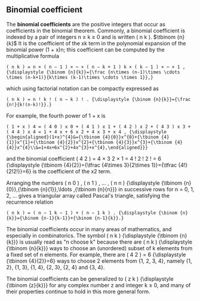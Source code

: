 ## Binomial coefficient

The **binomial coefficients** are the positive integers that occur as coefficients in the binomial theorem.
Commonly, a binomial coefficient is indexed by a pair of integers n ≥ k ≥ 0 and is written ( n k ).
$\tbinom {n}{k}$ It is the coefficient of the xk term in the polynomial expansion of the binomial power (1 + x)n; this coefficient can be computed by the multiplicative formula

    ( n k ) = n × ( n − 1 ) × ⋯ × ( n − k + 1 ) k × ( k − 1 ) × ⋯ × 1 , {\displaystyle {\binom {n}{k}}={\frac {n\times (n-1)\times \cdots \times (n-k+1)}{k\times (k-1)\times \cdots \times 1}},}

which using factorial notation can be compactly expressed as

    ( n k ) = n ! k ! ( n − k ) ! . {\displaystyle {\binom {n}{k}}={\frac {n!}{k!(n-k)!}}.}

For example, the fourth power of 1 + x is

    ( 1 + x ) 4 = ( 4 0 ) x 0 + ( 4 1 ) x 1 + ( 4 2 ) x 2 + ( 4 3 ) x 3 + ( 4 4 ) x 4 = 1 + 4 x + 6 x 2 + 4 x 3 + x 4 , {\displaystyle {\begin{aligned}(1+x)^{4}&={\tbinom {4}{0}}x^{0}+{\tbinom {4}{1}}x^{1}+{\tbinom {4}{2}}x^{2}+{\tbinom {4}{3}}x^{3}+{\tbinom {4}{4}}x^{4}\\&=1+4x+6x^{2}+4x^{3}+x^{4},\end{aligned}}}

and the binomial coefficient ( 4 2 ) = 4 × 3 2 × 1 = 4 ! 2 ! 2 ! = 6 {\displaystyle {\tbinom {4}{2}}={\tfrac {4\times 3}{2\times 1}}={\tfrac {4!}{2!2!}}=6} is the coefficient of the x2 term.

Arranging the numbers ( n 0 ) , ( n 1 ) , … , ( n n ) {\displaystyle {\tbinom {n}{0}},{\tbinom {n}{1}},\ldots ,{\tbinom {n}{n}}} in successive rows for n = 0, 1, 2, ... gives a triangular array called Pascal's triangle, satisfying the recurrence relation

    ( n k ) = ( n − 1 k − 1 ) + ( n − 1 k ) . {\displaystyle {\binom {n}{k}}={\binom {n-1}{k-1}}+{\binom {n-1}{k}}.}

The binomial coefficients occur in many areas of mathematics, and especially in combinatorics. The symbol ( n k ) {\displaystyle {\tbinom {n}{k}}} is usually read as "n choose k" because there are ( n k ) {\displaystyle {\tbinom {n}{k}}} ways to choose an (unordered) subset of k elements from a fixed set of n elements. For example, there are ( 4 2 ) = 6 {\displaystyle {\tbinom {4}{2}}=6} ways to choose 2 elements from {1, 2, 3, 4}, namely {1, 2}, {1, 3}, {1, 4}, {2, 3}, {2, 4} and {3, 4}.

The binomial coefficients can be generalized to ( z k ) {\displaystyle {\tbinom {z}{k}}} for any complex number z and integer k ≥ 0, and many of their properties continue to hold in this more general form. 